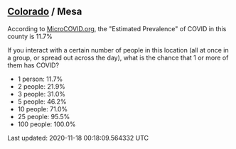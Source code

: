 
## [Colorado](/united-states/colorado) / Mesa

According to [MicroCOVID.org](http://microcovid.org),
the "Estimated Prevalence" of COVID in this county is 11.7%

If you interact with a certain number of people in this location
(all at once in a group, or spread out across the day), what is the chance that
1 or more of them has COVID?

- 1 person: 11.7%
- 2 people: 21.9%
- 3 people: 31.0%
- 5 people: 46.2%
- 10 people: 71.0%
- 25 people: 95.5%
- 100 people: 100.0%

Last updated: 2020-11-18 00:18:09.564332 UTC
